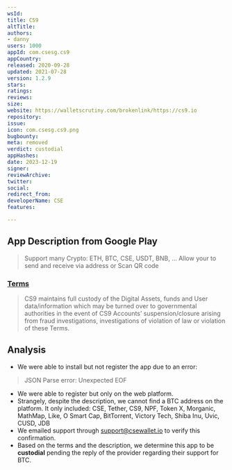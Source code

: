```yaml
---
wsId: 
title: CS9
altTitle: 
authors:
- danny
users: 1000
appId: com.csesg.cs9
appCountry: 
released: 2020-09-28
updated: 2021-07-28
version: 1.2.9
stars: 
ratings: 
reviews: 
size: 
website: https://walletscrutiny.com/brokenlink/https://cs9.io
repository: 
issue: 
icon: com.csesg.cs9.png
bugbounty: 
meta: removed
verdict: custodial
appHashes: 
date: 2023-12-19
signer: 
reviewArchive: 
twitter: 
social: 
redirect_from: 
developerName: CSE
features: 

---
```


## App Description from Google Play 

> Support many Crypto: ETH, BTC, CSE, USDT, BNB, ... Allow your to send and receive via address or Scan QR code

### [Terms](https://cs9.io/terms) 

> CS9 maintains full custody of the Digital Assets, funds and User data/information which may be turned over to governmental authorities in the event of CS9 Accounts’ suspension/closure arising from fraud investigations, investigations of violation of law or violation of these Terms.

## Analysis 

- We were able to install but not register the app due to an error:

> JSON Parse error: Unexpected EOF

- We were able to register but only on the web platform. 
- Strangely, despite the description, we cannot find a BTC address on the platform. It only included: CSE, Tether, CS9, NPF, Token X, Morganic, MathMap, Like, O Smart Cap, BitTorrent, Victory Tech, Shiba Inu, Uvic, CUSD, JDB
- We emailed support through support@csewallet.io to verify this confirmation. 
- Based on the terms and the description, we determine this app to be **custodial** pending the reply of the provider regarding their support for BTC. 
